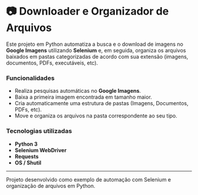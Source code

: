 # 📷 Downloader e Organizador de Arquivos

Este projeto em Python automatiza a busca e o download de imagens no **Google Imagens** utilizando **Selenium** e, em seguida, organiza os arquivos baixados em pastas categorizadas de acordo com sua extensão (imagens, documentos, PDFs, executáveis, etc).

### Funcionalidades
- Realiza pesquisas automáticas no **Google Imagens**.
- Baixa a primeira imagem encontrada em tamanho maior.
- Cria automaticamente uma estrutura de pastas (Imagens, Documentos, PDFs, etc).
- Move e organiza os arquivos na pasta correspondente ao seu tipo.

### Tecnologias utilizadas
- **Python 3**
- **Selenium WebDriver**
- **Requests**
- **OS / Shutil**

---

Projeto desenvolvido como exemplo de automação com Selenium e organização de arquivos em Python.